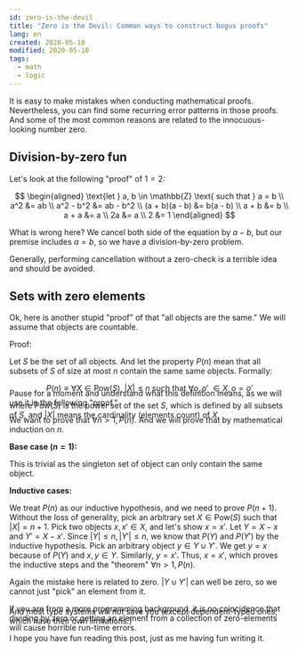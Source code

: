 ```yaml
---
id: zero-is-the-devil
title: "Zero is the Devil: Common ways to construct bogus proofs"
lang: en
created: 2020-05-10
modified: 2020-05-10
tags:
  - math
  - logic
---
```


It is easy to make mistakes when conducting mathematical proofs.
Nevertheless, you can find some recurring error patterns in those proofs.
And some of the most common reasons are related to the innocuous-looking number zero.

## Division-by-zero fun

Let's look at the following "proof" of $1 = 2$:

$$
\begin{aligned}
\text{let } a, b \in \mathbb{Z} \text{ such that } a = b \\
a^2 &= ab \\
a^2 - b^2 &= ab - b^2 \\
(a + b)(a - b) &= b(a - b) \\
a + b &= b \\
a + a &= a \\
2a &= a \\
2 &= 1
\end{aligned}
$$

What is wrong here?
We cancel both side of the equation by $a - b$, but our premise includes $a = b$,
so we have a division-by-zero problem.

Generally, performing cancellation without a zero-check is a terrible idea and should be avoided.

## Sets with zero elements

Ok, here is another stupid "proof" of that "all objects are the same." We will assume that objects are countable.

Proof:

Let $S$ be the set of all objects.
And let the property $P(n)$ mean that all subsets of $S$ of size at most $n$ contain the same same objects.
Formally:

$$
P(n) \equiv \forall X \in \text{Pow}(S),\; |X| \leq n \text{ such that } \forall o, o' \ \in X, o = o'
$$

where $\text{Pow}(S)$ is the power set of the set $S$, which is defined by all subsets of $S$, and $|X|$ means the cardinality (elements count) of $X$.

<aside class="side-note" style="margin-top: -70px">
Pause for a moment and understand what this definition means, as we will use it in the following "proof."
</aside>

We want to prove that $\forall n > 1, P(n)$. And we will prove that by mathematical induction on $n$.

**Base case ($n = 1$):**

This is trivial as the singleton set of object can only contain the same object.

**Inductive cases:**

We treat $P(n)$ as our inductive hypothesis, and we need to prove $P(n + 1)$.
Without the loss of generality,
pick an arbitrary set $X \in \text{Pow}(S)$ such that $|X| = n + 1$.
Pick two objects $x, x' \in X$, and let's show $x = x'$.
Let $Y = X - {x}$ and $Y' = X - {x'}$.
Since $|Y| \le n, |Y'| \le n$, we know that $P(Y)$ and $P(Y')$ by the inductive hypothesis.
Pick an arbitrary object $y \in Y \cup Y'$.
We get $y = x$ because of $P(Y)$ and $x,y \in Y$.
Similarly, $y = x'$.
Thus, $x = x'$,
which proves the inductive steps and the "theorem" $\forall n > 1, P(n)$.

Again the mistake here is related to zero.
$|Y \cup Y'|$ can well be zero, so we cannot just "pick" an element from it.

If you are from a more programming background,
it is no coincidence that dividing by zero or getting an element from a collection of zero-elements will cause horrible run-time errors.

<aside class="side-note" style="margin-top: -60px">
And most type systems will not save you (except dependent-typed ones, which have their own limitations.)
</aside>

I hope you have fun reading this post, just as me having fun writing it.
